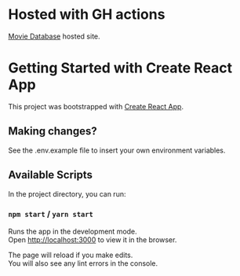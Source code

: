 # Hosted with GH actions

[Movie Database](https://michaildewet.github.io/react-ts-movie-db/) hosted site.

# Getting Started with Create React App

This project was bootstrapped with [Create React App](https://github.com/facebook/create-react-app).

## Making changes?

See the .env.example file to insert your own environment variables.

## Available Scripts

In the project directory, you can run:

### `npm start` / `yarn start`

Runs the app in the development mode.\
Open [http://localhost:3000](http://localhost:3000) to view it in the browser.

The page will reload if you make edits.\
You will also see any lint errors in the console.
